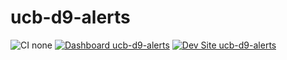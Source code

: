 # ucb-d9-alerts

![CI none](https://img.shields.io/badge/ci-none-orange.svg)
[![Dashboard ucb-d9-alerts](https://img.shields.io/badge/dashboard-ucb_d9_alerts-yellow.svg)](https://dashboard.pantheon.io/sites/5066a667-712b-4652-b330-d854550eefaa#dev/code)
[![Dev Site ucb-d9-alerts](https://img.shields.io/badge/site-ucb_d9_alerts-blue.svg)](http://dev-ucb-d9-alerts.pantheonsite.io/)